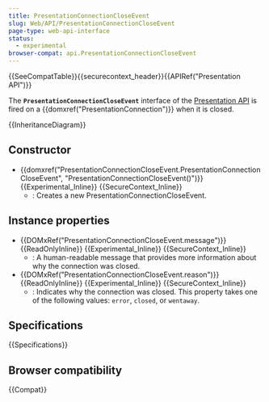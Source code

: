 ```yaml
---
title: PresentationConnectionCloseEvent
slug: Web/API/PresentationConnectionCloseEvent
page-type: web-api-interface
status:
  - experimental
browser-compat: api.PresentationConnectionCloseEvent
---
```


{{SeeCompatTable}}{{securecontext_header}}{{APIRef("Presentation API")}}

The **`PresentationConnectionCloseEvent`** interface of the [Presentation API](/en-US/docs/Web/API/Presentation_API) is fired on a {{domxref("PresentationConnection")}} when it is closed.

{{InheritanceDiagram}}

## Constructor

- {{domxref("PresentationConnectionCloseEvent.PresentationConnectionCloseEvent", "PresentationConnectionCloseEvent()")}} {{Experimental_Inline}} {{SecureContext_Inline}}
  - : Creates a new PresentationConnectionCloseEvent.

## Instance properties

- {{DOMxRef("PresentationConnectionCloseEvent.message")}} {{ReadOnlyInline}} {{Experimental_Inline}} {{SecureContext_Inline}}
  - : A human-readable message that provides more information about why the connection was closed.
- {{DOMxRef("PresentationConnectionCloseEvent.reason")}} {{ReadOnlyInline}} {{Experimental_Inline}} {{SecureContext_Inline}}
  - : Indicates why the connection was closed. This property takes one of the following values: `error`, `closed`, or `wentaway`.

## Specifications

{{Specifications}}

## Browser compatibility

{{Compat}}
